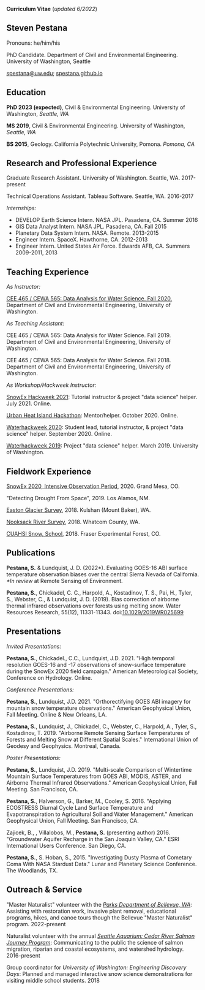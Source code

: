 **Curriculum Vitae** (*updated 6/2022*)

## Steven Pestana

Pronouns: he/him/his

PhD Candidate. Department of Civil and Environmental Engineering. University of Washington, Seattle

[spestana@uw.edu](mailto:spestana@uw.edu); [spestana.github.io](https://spestana.github.io/)


## Education

**PhD 2023 (expected)**, Civil & Environmental Engineering. University of Washington, *Seattle, WA*

**MS 2019**, Civil & Environmental Engineering. University of Washington, *Seattle, WA*

**BS 2015**, Geology. California Polytechnic University, Pomona. *Pomona, CA*

## Research and Professional Experience

Graduate Research Assistant. University of Washington. Seattle, WA. 2017-present

Technical Operations Assistant. Tableau Software. Seattle, WA. 2016-2017

*Internships:* 
- DEVELOP Earth Science Intern. NASA JPL. Pasadena, CA. Summer 2016
- GIS Data Analyst Intern. NASA JPL. Pasadena, CA.  Fall 2015
- Planetary Data System Intern. NASA. Remote. 2013-2015
- Engineer Intern. SpaceX. Hawthorne, CA. 2012-2013
- Engineer Intern. United States Air Force. Edwards AFB, CA. Summers 2009-2011, 2013

## Teaching Experience

*As Instructor:* 

[CEE 465 / CEWA 565: Data Analysis for Water Science. Fall 2020.](https://spestana.github.io/2021/01/data-analysis-class-2020/) Department of Civil and Environmental Engineering, University of Washington.

*As Teaching Assistant:* 

CEE 465 / CEWA 565: Data Analysis for Water Science. Fall 2019. Department of Civil and Environmental Engineering, University of Washington.

CEE 465 / CEWA 565: Data Analysis for Water Science. Fall 2018. Department of Civil and Environmental Engineering, University of Washington.

*As Workshop/Hackweek Instructor:*  

[SnowEx Hackweek 2021](https://spestana.github.io/2021/07/snowex-hackweek-2021/): Tutorial instructor & project "data science" helper. July 2021. Online.

[Urban Heat Island Hackathon](https://earthhacksorg.medium.com/event-spotlight-urban-heat-island-hackathon-4d69b311af31): Mentor/helper. October 2020. Online.

[Waterhackweek 2020](https://spestana.github.io/2020/09/waterhackweek-2020/): Student lead, tutorial instructor, & project "data science" helper. September 2020. Online.

[Waterhackweek 2019](https://spestana.github.io/2019/03/waterhackweek-2019/): Project "data science" helper. March 2019. University of Washington.

## Fieldwork Experience

[SnowEx 2020, Intensive Observation Period](https://spestana.github.io/2020/02/snowex-2020/), 2020. Grand Mesa, CO.

"Detecting Drought From Space", 2019. Los Alamos, NM.

[Easton Glacier Survey](https://spestana.github.io/2018/11/sfm-easton-glacier/), 2018. Kulshan (Mount Baker), WA.

[Nooksack River Survey](https://spestana.github.io/2018/06/sfm-river-channel/), 2018. Whatcom County, WA.

[CUAHSI Snow, School](https://spestana.github.io/2018/01/snow-school/), 2018. Fraser Experimental Forest, CO.

## Publications

**Pestana, S.** & Lundquist, J. D. (2022*). Evaluating GOES-16 ABI surface temperature  observation biases over the central Sierra Nevada of California. *\*In review* at Remote Sensing of Environment.

**Pestana, S.**, Chickadel, C. C., Harpold, A., Kostadinov, T. S., Pai, H., Tyler, S., Webster, C., & Lundquist, J. D. (2019). Bias correction of airborne thermal infrared observations over forests using melting snow. Water Resources Research, 55(12), 11331-11343. doi:[10.1029/2019WR025699](https://doi.org/10.1029/2019WR025699)

## Presentations

*Invited Presentations:*

**Pestana, S.**, Chickadel., C.C., Lundquist, J.D. 2021. "High temporal resolution GOES-16 and -17 observations of snow-surface temperature during the SnowEx 2020 field campaign." American Meteorological Society, Conference on Hydrology. Online.

*Conference Presentations:*

**Pestana, S.**, Lundquist, J.D. 2021. "Orthorectifying GOES ABI imagery for mountain snow temperature observations." American Geophysical Union, Fall Meeting. Online & New Orleans, LA.

**Pestana, S.**, Lundquist, J., Chickadel, C., Webster, C., Harpold, A., Tyler, S., Kostadinov, T. 2019. "Airborne Remote Sensing Surface Temperatures of Forests and Melting Snow at Different Spatial Scales." International Union of Geodesy and Geophysics. Montreal, Canada.

*Poster Presentations:*

**Pestana, S.**, Lundquist, J.D. 2019. "Multi-scale Comparison of Wintertime Mountain Surface Temperatures from GOES ABI, MODIS, ASTER, and Airborne Thermal Infrared Observations." American Geophysical Union, Fall Meeting. San Francisco, CA.

**Pestana, S.**, Halverson, G., Barker, M., Cooley, S. 2016. "Applying ECOSTRESS Diurnal Cycle Land Surface Temperature and Evapotranspiration to Agricultural Soil and Water Management." American Geophysical Union, Fall Meeting. San Francisco, CA.

Zajicek, B., , Villalobos, M., **Pestana, S.** (presenting author) 2016.  "Groundwater Aquifer Recharge in the San Joaquin Valley, CA." ESRI International Users Conference. San Diego, CA.

**Pestana, S.**, S. Hoban, S., 2015. "Investigating Dusty Plasma of Cometary Coma With NASA Stardust Data." Lunar and Planetary Science Conference. The Woodlands, TX.

## Outreach & Service

"Master Naturalist" volunteer with the *[Parks Department of Bellevue, WA](https://bellevuewa.gov/city-government/departments/parks/nature-and-environment/visitor-centers-environmental-programs/environmental-stewardship-volunteer-opportunities/master-naturalist)*: Assisting with restoration work, invasive plant removal, educational programs, hikes, and canoe tours though the Bellevue "Master Naturalist" program. 2022-present

Naturalist volunteer with the annual *[Seattle Aquarium: Cedar River Salmon Journey Program](https://www.seattleaquarium.org/salmon-journey)*: Communicating to the public the science of salmon migration, riparian and coastal ecosystems, and watershed hydrology. 2016-present

Group coordinator for *University of Washington: Engineering Discovery Days*: Planned and managed interactive snow science demonstrations for visiting middle school students. 2018

